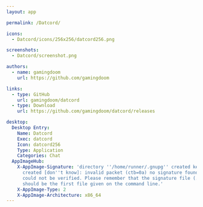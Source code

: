 ```yaml
---
layout: app

permalink: /Datcord/

icons:
  - Datcord/icons/256x256/datcord256.png

screenshots:
  - Datcord/screenshot.png

authors:
  - name: gamingdoom
    url: https://github.com/gamingdoom

links:
  - type: GitHub
    url: gamingdoom/datcord
  - type: Download
    url: https://github.com/gamingdoom/datcord/releases

desktop:
  Desktop Entry:
    Name: Datcord
    Exec: datcord
    Icon: datcord256
    Type: Application
    Categories: Chat
  AppImageHub:
    X-AppImage-Signature: 'directory ''/home/runner/.gnupg'' created keybox ''/home/runner/.gnupg/pubring.kbx''
      created [don''t know]: invalid packet (ctb=0a) no signature found the signature
      could not be verified. Please remember that the signature file (.sig or .asc)
      should be the first file given on the command line.'
    X-AppImage-Type: 2
    X-AppImage-Architecture: x86_64
---
```

